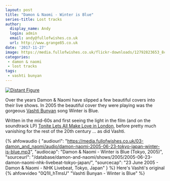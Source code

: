 ```yaml
---
layout: post
title: "Damon & Naomi - Winter is Blue"
series-title: Lost tracks
author:
  display_name: Andy
  login: admin
  email: andy@fullofwishes.co.uk
  url: http://www.grange85.co.uk
date: '2017-11-27'
image: https://media.fullofwishes.co.uk/flickr-downloads/12792823653_8c84af8f8c_c.jpg
categories:
 - damon & naomi
 - lost tracks
tags:
 - vashti bunyan
---
```

<a data-flickr-embed="true"  href="https://www.flickr.com/photos/nicksie2008/12792823653/" title="Distant Figure"><img src="https://media.fullofwishes.co.uk/flickr-downloads/12792823653_8c84af8f8c_c.jpg" alt="Distant Figure"></a>

<p class="lead">Over the years Damon & Naomi have slipped a few beautiful covers into their live shows. In 2005 the beautiful cover they were playing was the gorgeous <a href="https://en.wikipedia.org/wiki/Vashti_Bunyan">Vashti Bunyan</a> song Winter is Blue.</p>

<p>Written in the mid-60s and first seeing the light in the film (and on the soundtrack LP) <a href="https://en.wikipedia.org/wiki/Tonite_Lets_All_Make_Love_in_London">Tonite Lets All Make Love in London</a>, before pretty much vanishing for the rest of the 20th century &hellip; as did Vashti.</p>

 {% ahfowaudio {
  "audiourl": "https://media.fullofwishes.co.uk/03-damon_and_naomi/audio/damon-naomi-2005-06-23-tokyo-japan-winter-is-blue.mp3",
  "audiocap": "Damon & Naomi - Winter is Blue (Tokyo, 2005)",
  "sourceurl": "/database/damon-and-naomi/shows/2005/2005-06-23-damon-naomi-nhk-livebeat-tokyo-japan/",
  "sourcecap": "23 June 2005 - Damon & Naomi - NHK Livebeat, Tokyo, Japan"
  } %}
Here's Vashti's original
{% ahfowvideo "0Q1ll_hTmsU" "Vashti Bunyan - Winter is Blue" %}


